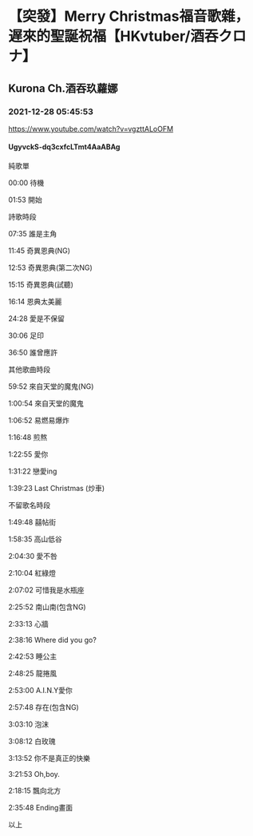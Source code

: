 # 【突發】Merry Christmas福音歌雜，遅來的聖誕祝福【HKvtuber/酒吞クロナ】

## Kurona Ch.酒吞玖蘿娜

### 2021-12-28 05:45:53

https://www.youtube.com/watch?v=vgzttALoOFM

#### UgyvckS-dq3cxfcLTmt4AaABAg

純歌單

00:00 待機

01:53 開始

詩歌時段

07:35 誰是主角

11:45 奇異恩典(NG)

12:53 奇異恩典(第二次NG)

15:15 奇異恩典(試聽)

16:14 恩典太美麗

24:28 愛是不保留

30:06 足印

36:50 誰曾應許

其他歌曲時段

59:52 來自天堂的魔鬼(NG)

1:00:54 來自天堂的魔鬼

1:06:52 易燃易爆炸

1:16:48 煎熬

1:22:55 愛你

1:31:22 戀愛ing

1:39:23 Last Christmas (炒車)

不留歌名時段

1:49:48 囍帖街

1:58:35 高山低谷

2:04:30 愛不咎

2:10:04 紅綠燈

2:07:02 可惜我是水瓶座

2:25:52 南山南(包含NG)

2:33:13 心牆

2:38:16 Where did you go?

2:42:53 睡公主

2:48:25 龍捲風

2:53:00 A.I.N.Y愛你

2:57:48 存在(包含NG)

3:03:10 泡沫

3:08:12 白玫瑰

3:13:52 你不是真正的快樂

3:21:53 Oh,boy.

2:18:15 飄向北方

2:35:48 Ending畫面

以上

